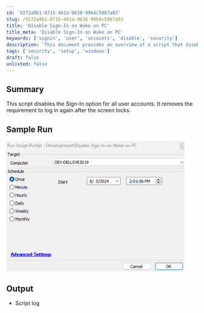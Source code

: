 ```yaml
---
id: '9272a9b1-8715-461a-9638-99b4c5967a03'
slug: /9272a9b1-8715-461a-9638-99b4c5967a03
title: 'Disable Sign-In on Wake on PC'
title_meta: 'Disable Sign-In on Wake on PC'
keywords: ['signin', 'user', 'accounts', 'disable', 'security']
description: 'This document provides an overview of a script that disables the Sign-In option for all user accounts, ensuring users are not required to log in again after their screens lock. It includes a sample run image and details about the script output.'
tags: ['security', 'setup', 'windows']
draft: false
unlisted: false
---
```


## Summary

This script disables the Sign-In option for all user accounts. It removes the requirement to log in again after the screen locks.

## Sample Run

![Sample Run](../../../static/img/Disable-Sign-In-on-Wake-on-PC/image_1.png)

## Output

- Script log


